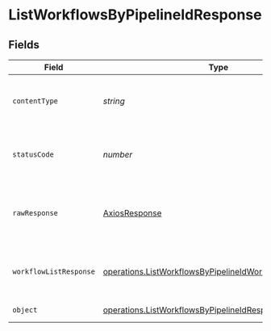 # ListWorkflowsByPipelineIdResponse


## Fields

| Field                                                                                                                                       | Type                                                                                                                                        | Required                                                                                                                                    | Description                                                                                                                                 |
| ------------------------------------------------------------------------------------------------------------------------------------------- | ------------------------------------------------------------------------------------------------------------------------------------------- | ------------------------------------------------------------------------------------------------------------------------------------------- | ------------------------------------------------------------------------------------------------------------------------------------------- |
| `contentType`                                                                                                                               | *string*                                                                                                                                    | :heavy_check_mark:                                                                                                                          | HTTP response content type for this operation                                                                                               |
| `statusCode`                                                                                                                                | *number*                                                                                                                                    | :heavy_check_mark:                                                                                                                          | HTTP response status code for this operation                                                                                                |
| `rawResponse`                                                                                                                               | [AxiosResponse](https://axios-http.com/docs/res_schema)                                                                                     | :heavy_check_mark:                                                                                                                          | Raw HTTP response; suitable for custom response parsing                                                                                     |
| `workflowListResponse`                                                                                                                      | [operations.ListWorkflowsByPipelineIdWorkflowListResponse](../../../sdk/models/operations/listworkflowsbypipelineidworkflowlistresponse.md) | :heavy_minus_sign:                                                                                                                          | A paginated list of workflow objects.                                                                                                       |
| `object`                                                                                                                                    | [operations.ListWorkflowsByPipelineIdResponseBody](../../../sdk/models/operations/listworkflowsbypipelineidresponsebody.md)                 | :heavy_minus_sign:                                                                                                                          | Error response.                                                                                                                             |